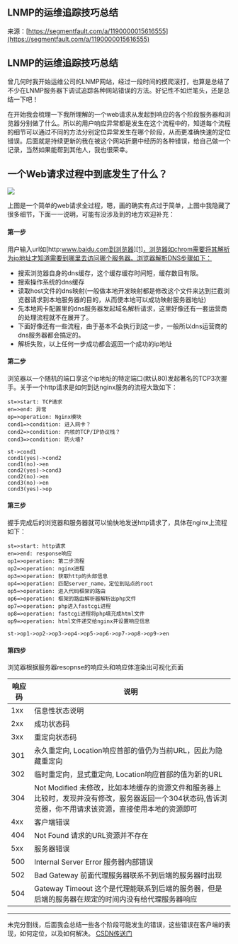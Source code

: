 ## LNMP的运维追踪技巧总结

来源：[https://segmentfault.com/a/1190000015616555](https://segmentfault.com/a/1190000015616555)


## LNMP的运维追踪技巧总结

曾几何时我开始运维公司的LNMP网站，经过一段时间的摸爬滚打，也算是总结了不少在LNMP服务器下调试追踪各种网站错误的方法。好记性不如烂笔头，还是总结一下吧！

在开始我会梳理一下我所理解的一个web请求从发起到响应的各个阶段服务器和浏览器分别做了什么。所以的用户响应异常都是发生在这个流程中的，知道每个流程的细节可以通过不同的方法分别定位异常发生在哪个阶段，从而更准确快速的定位错误。后面就是持续更新的我在被这个网站折磨中经历的各种错误，给自己做一个记录，当然如果能帮到其他人，我也很荣幸。
## 一个Web请求过程中到底发生了什么？

![][0]

上图是一个简单的web请求全过程，嗯，画的确实有点过于简单，上图中我隐藏了很多细节，下面一一说明，可能有没涉及到的地方欢迎补充：
#### 第一步

用户输入url如[http:www.baidu.com到浏览器][1]，浏览器如chrom需要将其解析为ip地址才知道需要到哪里去访问哪个服务器。浏览器解析DNS步骤如下：


* 搜索浏览器自身的dns缓存，这个缓存缓存时间短，缓存数目有限。
* 搜索操作系统的dns缓存
* 读取host文件的dns映射(一般做本地开发映射都是修改这个文件来达到拦截浏览器请求到本地服务器的目的，从而使本地可以成功映射服务器地址)
* 先本地网卡配置里的dns服务器发起域名解析请求，这里好像还有一套运营商的处理流程就不在展开了。
* 下面好像还有一些流程，由于基本不会执行到这一步，一般所以dns运营商的dns服务器都会搞定的。
* 解析失败，以上任何一步成功都会返回一个成功的ip地址


#### 第二步

浏览器以一个随机的端口享这个ip地址的特定端口(默认80)发起著名的TCP3次握手。关于一个http请求是如何到达nginx服务的流程大致如下：

```
st=>start: TCP请求
en=>end: 异常
op=>operation: Nginx模块
cond1=>condition: 进入网卡？
cond2=>condition: 内核的TCP/IP协议栈？
cond3=>condition: 防火墙?

st->cond1
cond1(yes)->cond2
cond1(no)->en
cond2(yes)->cond3
cond2(no)->en
cond3(no)->en
cond3(yes)->op
```
#### 第三步

握手完成后的浏览器和服务器就可以愉快地发送http请求了，具体在nginx上流程如下：

```
st=>start: http请求
en=>end: response响应 
op1=>operation: 第二步流程 
op2=>operation: nginx进程 
op3=>operation: 获取http的头部信息 
op4=>operation: 匹配server_name，定位到站点的root 
op5=>operation: 进入代码框架的路由 
op6=>operation: 框架的路由解析器解析出php文件 
op7=>operation: php进入fastcgi进程 
op8=>operation: fastcgi进程将php填充成html文件 
op9=>operation: html文件递交给nginx并设置响应信息 

st->op1->op2->op3->op4->op5->op6->op7->op8->op9->en
```
#### 第四步

浏览器根据服务器resopnse的响应头和响应体渲染出可视化页面

| 响应码 | 说明 |
|-|-|
| 1xx | 信息性状态说明 |
| 2xx | 成功状态码 |
| 3xx | 重定向状态码 |
| 301 | 永久重定向, Location响应首部的值仍为当前URL，因此为隐藏重定向 |
| 302 | 临时重定向，显式重定向, Location响应首部的值为新的URL |
| 304 | Not Modified  未修改，比如本地缓存的资源文件和服务器上比较时，发现并没有修改，服务器返回一个304状态码,告诉浏览器，你不用请求该资源，直接使用本地的资源即可 |
| 4xx | 客户端错误 |
| 404 | Not Found  请求的URL资源并不存在 |
| 5xx | 服务器错误 |
| 500 | Internal Server Error  服务器内部错误 |
| 502 | Bad Gateway  前面代理服务器联系不到后端的服务器时出现 |
| 504 | Gateway Timeout  这个是代理能联系到后端的服务器，但是后端的服务器在规定的时间内没有给代理服务器响应 |



-----

未完分割线，后面我会总结一些各个阶段可能发生的错误，这些错误在客户端的表现，如何定位，以及如何解决。
[CSDN传送门][2]

[1]: http:www.baidu.com%E5%88%B0%E6%B5%8F%E8%A7%88%E5%99%A8
[2]: https://blog.csdn.net/csdnhyp/article/details/81017946
[0]: ../img/1460000015616558.png